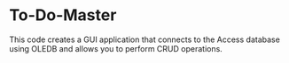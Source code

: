 # To-Do-Master
This code creates a GUI application that connects to the Access database using OLEDB and allows you to perform CRUD operations.
